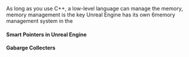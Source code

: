 
As long as you use C++, a low-level language can manage the memory, memory management is the key 
Unreal Engine has its own 6memory management system in the 


#### Smart Pointers in Unreal Engine 


#### Gabarge Collecters

